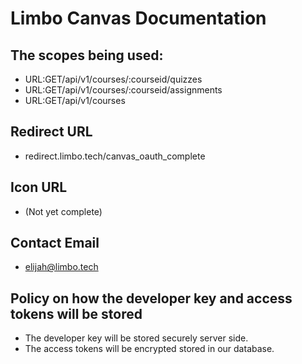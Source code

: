 # Limbo Canvas Documentation

## The scopes being used:

* URL:GET/api/v1/courses/:courseid/quizzes
* URL:GET/api/v1/courses/:courseid/assignments
* URL:GET/api/v1/courses

## Redirect URL

* redirect.limbo.tech/canvas_oauth_complete

## Icon URL

* (Not yet complete)

## Contact Email

* elijah@limbo.tech

## Policy on how the developer key and access tokens will be stored

* The developer key will be stored securely server side.
* The access tokens will be encrypted stored in our database.

